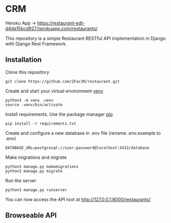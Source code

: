 # CRM

Heroku App -> https://restaurant-edt-d4de15bcd927.herokuapp.com/restaurants/

This repository is a simple Restaurant RESTful API implementation in Django with Django Rest Framework.

## Installation

Clone this repository

    git clone https://github.com/2Fac3R/restaurant.git

Create and start your virtual environment [venv](https://docs.python.org/3/library/venv.html)

    python3 -m venv .venv
    source .venv/bin/activate

Install requirements. Use the package manager [pip](https://pip.pypa.io/en/stable/)

    pip install -r requirements.txt

Create and configure a new database in .env file (rename .env.example to .env)

    DATABASE_URL=postgresql://user:password@localhost:5432/database

Make migrations and migrate

    python3 manage.py makemigrations
    python3 manage.py migrate

Run the server

    python3 manage.py runserver

You can now access the API root at http://127.0.0.1:8000/restaurants/

## Browseable API

Restaurant List (view all, create a new one):

    http://127.0.0.1:8000/restaurants/restaurants/

Restaurant Instance (view, edit, delete)

    http://127.0.0.1:8000/restaurants/restaurants/<id>/

## API Testing

You can find two postman collection files (local, remote heroku app) in the root directory.

## API Documentation

    http://127.0.0.1:8000/restaurants/swagger/
    http://127.0.0.1:8000/restaurants/redoc/

## Tests

You can run all tests

    python3 manage.py test

## Description

I decided to use the following packages:

- [djangorestframework](https://www.django-rest-framework.org/) It's a powerful and flexible toolkit for building Web APIs.
- [drf-yasg](https://drf-yasg.readthedocs.io/en/stable/) Automated generation of real Swagger/OpenAPI 2.0 schemas from Django REST Framework code.
- [django-filter](https://django-filter.readthedocs.io/en/stable/) Reusable Django app allowing users to add dynamic QuerySet filtering from URL parameters.

You can find more details about others in _requirements.txt_ file.

## Contributing

Pull requests are welcome. For major changes, please open an issue first to discuss what you would like to change.

Any feedback is appreciated.
